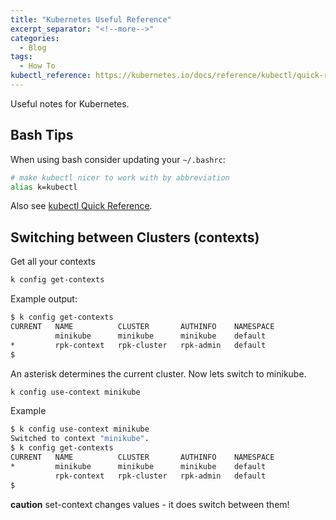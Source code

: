 ```yaml
---
title: "Kubernetes Useful Reference"
excerpt_separator: "<!--more-->"
categories:
  - Blog
tags:
  - How To
kubectl_reference: https://kubernetes.io/docs/reference/kubectl/quick-reference/
---
```


Useful notes for Kubernetes.

## Bash Tips

When using bash consider updating your `~/.bashrc`:

```bash
# make kubectl nicer to work with by abbreviation
alias k=kubectl
```

Also see [kubectl Quick Reference](https://kubernetes.io/docs/reference/kubectl/quick-reference/).

## Switching between Clusters (contexts)

Get all your contexts

```bash
k config get-contexts
```

Example output:

```bash
$ k config get-contexts
CURRENT   NAME          CLUSTER       AUTHINFO    NAMESPACE
          minikube      minikube      minikube    default
*         rpk-context   rpk-cluster   rpk-admin   default
$
```

An asterisk determines the current cluster.  Now lets switch to
minikube.

```bash
k config use-context minikube
```

Example

```bash
$ k config use-context minikube
Switched to context "minikube".
$ k config get-contexts
CURRENT   NAME          CLUSTER       AUTHINFO    NAMESPACE
*         minikube      minikube      minikube    default
          rpk-context   rpk-cluster   rpk-admin   default
$
```

**caution** set-context changes values - it does switch between
them!